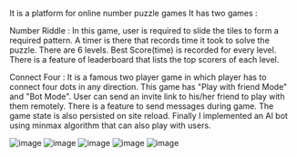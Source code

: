 It is a platform for online number puzzle games
It has two games :

Number Riddle : In this game, user is required to slide the
tiles to form a required pattern. A timer is there that records
time it took to solve the puzzle. There are 6 levels. Best
Score(time) is recorded for every level. There is a feature of
leaderboard that lists the top scorers of each level.

Connect Four : It is a famous two player game in which
player has to connect four dots in any direction. This game
has "Play with friend Mode" and "Bot Mode". User can send
an invite link to his/her friend to play with them remotely.
There is a feature to send messages during game. The game
state is also persisted on site reload. Finally I implemented
an AI bot using minmax algorithm that can also play with
users.

![image](https://github.com/ahsan722505/numpuzz/assets/79001785/5b4a759d-8fb9-44ea-bed9-1693c24b7e0b)
![image](https://github.com/ahsan722505/numpuzz/assets/79001785/504be947-6f19-4c8d-96d1-563616467cfc)
![image](https://github.com/ahsan722505/numpuzz/assets/79001785/396a63d7-9195-4904-af46-e9eba5dfdf3a)
![image](https://github.com/ahsan722505/numpuzz/assets/79001785/91aca4bb-4ea8-43cc-a69c-af9e4335bcd0)
![image](https://github.com/ahsan722505/numpuzz/assets/79001785/667a52da-5449-41aa-b9ab-76058d88f21e)





